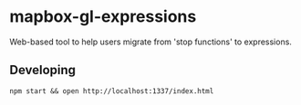 # mapbox-gl-expressions

Web-based tool to help users migrate from 'stop functions' to expressions.

## Developing

```
npm start && open http://localhost:1337/index.html
```

